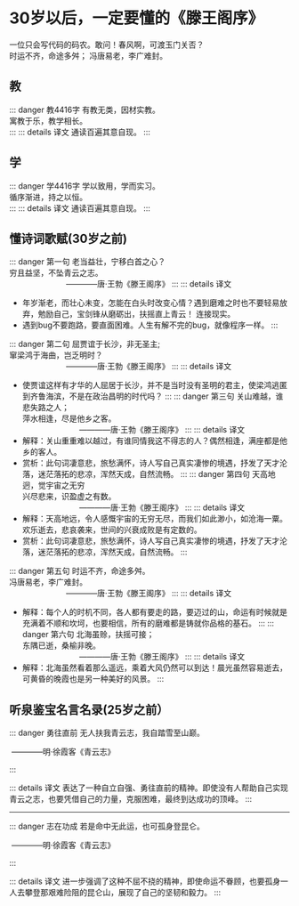 # 30岁以后，一定要懂的《滕王阁序》
一位只会写代码的码农。敢问！春风啊，可渡玉门关否？<br>
时运不齐，命途多舛；
冯唐易老，李广难封。<br>

## 教
::: danger 教4416字
有教无类，因材实教。</br>
寓教于乐，教学相长。</br>
:::
::: details 译文
通读百遍其意自现。
:::
## 学
::: danger 学4416字
学以致用，学而实习。</br>
循序渐进，持之以恒。</br>
:::
::: details 译文
通读百遍其意自现。
:::

## 懂诗词歌赋(30岁之前)

::: danger 第一句
老当益壮，宁移白首之心？</br>
穷且益坚，不坠青云之志。</br>
&emsp;&emsp;&emsp;&emsp;&emsp;&emsp;&emsp; ————唐·王勃《滕王阁序》
:::
::: details 译文
- 年岁渐老，而壮心未变，怎能在白头时改变心情？遇到磨难之时也不要轻易放弃，勉励自己，宝剑锋从磨砺出，扶摇直上青云！
连接现实。
- 遇到bug不要跑路，要直面困难。人生有解不完的bug，就像程序一样。
:::

::: danger 第二句
屈贾谊于长沙，非无圣主;</br>
窜梁鸿于海曲，岂乏明时？</br>
&emsp;&emsp;&emsp;&emsp;&emsp;&emsp;&emsp; ————唐·王勃《滕王阁序》
:::
::: details 译文
- 使贾谊这样有才华的人屈居于长沙，并不是当时没有圣明的君主，使梁鸿逃匿到齐鲁海滨，不是在政治昌明的时代吗？
:::
::: danger 第三句
关山难越，谁悲失路之人；</br>
萍水相逢，尽是他乡之客。</br>
&emsp;&emsp;&emsp;&emsp;&emsp;&emsp;&emsp; ————唐·王勃《滕王阁序》
:::
::: details 译文
- 解释：关山重重难以越过，有谁同情我这不得志的人？偶然相逢，满座都是他乡的客人。
- 赏析：此句词凄意悲，旅愁满怀，诗人写自己真实凄惨的境遇，抒发了天才沦落，迷茫落拓的悲凉，浑然天成，自然流畅。
:::
::: danger 第四句
天高地迥，觉宇宙之无穷</br>
兴尽悲来，识盈虚之有数。</br>
&emsp;&emsp;&emsp;&emsp;&emsp;&emsp;&emsp; ————唐·王勃《滕王阁序》
:::
::: details 译文
- 解释：天高地远，令人感慨宇宙的无穷无尽，而我们如此渺小，如沧海一粟。欢乐逝去，悲哀袭来，世间的兴衰成败是有定数的。
- 赏析：此句词凄意悲，旅愁满怀，诗人写自己真实凄惨的境遇，抒发了天才沦落，迷茫落拓的悲凉，浑然天成，自然流畅。
:::

::: danger 第五句
时运不齐，命途多舛。</br>
冯唐易老，李广难封。</br>
&emsp;&emsp;&emsp;&emsp;&emsp;&emsp;&emsp; ————唐·王勃《滕王阁序》
:::
::: details 译文

- 解释：每个人的时机不同，各人都有要走的路，要迈过的山，命运有时候就是充满着不顺和坎坷，也要相信，所有的磨难都是铸就你品格的基石。
:::
::: danger 第六句
北海虽赊，扶摇可接；</br>
东隅已逝，桑榆非晚。</br>
&emsp;&emsp;&emsp;&emsp;&emsp;&emsp;&emsp; ————唐·王勃《滕王阁序》
:::
::: details 译文
- 解释：北海虽然看着那么遥远，乘着大风仍然可以到达！晨光虽然容易逝去，可黄昏的晚霞也是另一种美好的风景。
:::

## 听泉鉴宝名言名录(25岁之前）

::: danger 勇往直前
无人扶我青云志，我自踏雪至山巅。</br>

​                             ————明·徐霞客《青云志》

:::

::: details 译文
表达了一种自立自强、勇往直前的精神。即使没有人帮助自己实现青云之志，也要凭借自己的力量，克服困难，最终到达成功的顶峰。
:::

---

::: danger 志在功成
若是命中无此运，也可孤身登昆仑。</br>

​                             ————明·徐霞客《青云志》

:::

::: details 译文
进一步强调了这种不屈不挠的精神，即使命运不眷顾，也要孤身一人去攀登那艰难险阻的昆仑山，展现了自己的坚韧和毅力。
:::

